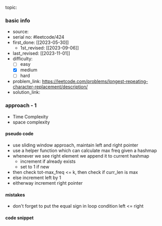 topic:

### basic info
- source: 
- serial no: #leetcode/424
- first_done: [[2023-05-30]]
	- 1st_revised: [[2023-09-06]]
- last_revised: [[2023-11-01]]
- difficulty:
	- [ ] easy
	- [x] medium
	- [ ] hard
- problem_link: https://leetcode.com/problems/longest-repeating-character-replacement/description/
- solution_link:

### approach - 1
- Time Complexity
- space complexity

#### pseudo code
- use sliding window approach, maintain left and right pointer
- use a helper function which can calculate max freq given a hashmap
- whenever we see right element we append it to current hashmap
	- increment if already exists
	- set to 1 if new
- then check tot-max_freq <= k, then check if curr_len is max
- else increment left by 1
- eitherway increment right pointer
#### mistakes
- don't forget to put the equal sign in loop condition left <= right
#### code snippet
```python

```